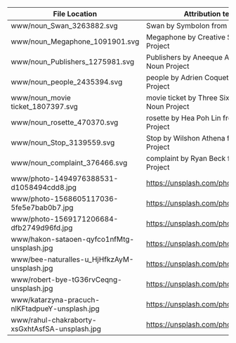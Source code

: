 | File Location                                  | Attribution text / URL                               |
|------------------------------------------------|------------------------------------------------------|
| www/noun_Swan_3263882.svg                      | Swan by Symbolon from the Noun Project               |
| www/noun_Megaphone_1091901.svg                 | Megaphone by Creative Stall from the Noun Project    |
| www/noun_Publishers_1275981.svg                | Publishers by Aneeque Ahmed from the Noun Project    |
| www/noun_people_2435394.svg                    | people by Adrien Coquet from the Noun Project        |
| www/noun_movie ticket_1807397.svg              | movie ticket by Three Six Five from the Noun Project | 
| www/noun_rosette_470370.svg                    | rosette by Hea Poh Lin from the Noun Project         |
| www/noun_Stop_3139559.svg                      | Stop by Wilshon Athena from the Noun Project         |
| www/noun_complaint_376466.svg                  | complaint by Ryan Beck from the Noun Project         |
| www/photo-1494976388531-d1058494cdd8.jpg       | https://unsplash.com/photos/ZRns2R5azu0              |
| www/photo-1568605117036-5fe5e7bab0b7.jpg       | https://unsplash.com/photos/YApiWyp0lqo              |
| www/photo-1569171206684-dfb2749d96fd.jpg       | https://unsplash.com/photos/NyRe1Mj1pm4              |
| www/hakon-sataoen-qyfco1nfMtg-unsplash.jpg     | https://unsplash.com/photos/qyfco1nfMtg              |
| www/bee-naturalles-u_HjHfkzAyM-unsplash.jpg    | https://unsplash.com/photos/u_HjHfkzAyM              |
| www/robert-bye-tG36rvCeqng-unsplash.jpg        | https://unsplash.com/photos/tG36rvCeqng              |
| www/katarzyna-pracuch-nlKFtadpueY-unsplash.jpg | https://unsplash.com/photos/xsGxhtAsfSA              |
| www/rahul-chakraborty-xsGxhtAsfSA-unsplash.jpg | https://unsplash.com/photos/nlKFtadpueY              |